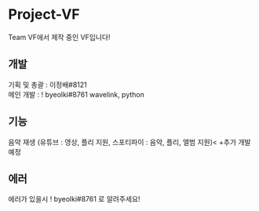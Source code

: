 # Project-VF
Team VF에서 제작 중인 VF입니다!
## 개발
기획 및 총괄 : 이정배#8121<br>
메인 개발 : ! byeolki#8761
wavelink, python
## 기능
음악 재생 (유튜브 : 영상, 플리 지원, 스포티파이 : 음악, 플리, 앨범 지원)<
+추가 개발 예정

## 에러
에러가 있을시 ! byeolki#8761 로 알려주세요!
